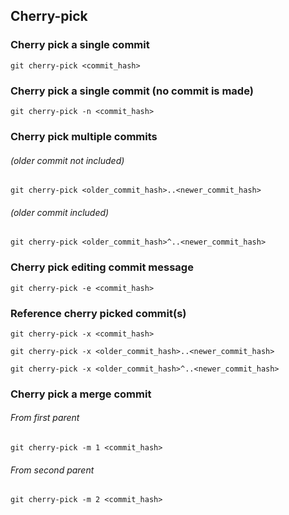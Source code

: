 ## Cherry-pick

### Cherry pick a single commit
```
git cherry-pick <commit_hash>
```

### Cherry pick a single commit (no commit is made)
```
git cherry-pick -n <commit_hash>
```

### Cherry pick multiple commits

###### (older commit not included)
```
git cherry-pick <older_commit_hash>..<newer_commit_hash>
```

###### (older commit included)
```
git cherry-pick <older_commit_hash>^..<newer_commit_hash>
```

### Cherry pick editing commit message
```
git cherry-pick -e <commit_hash>
```

### Reference cherry picked commit(s)
```
git cherry-pick -x <commit_hash>
```

```
git cherry-pick -x <older_commit_hash>..<newer_commit_hash>
```

```
git cherry-pick -x <older_commit_hash>^..<newer_commit_hash>
```

### Cherry pick a merge commit

###### From first parent
```
git cherry-pick -m 1 <commit_hash>
```

###### From second parent
```
git cherry-pick -m 2 <commit_hash>
```
